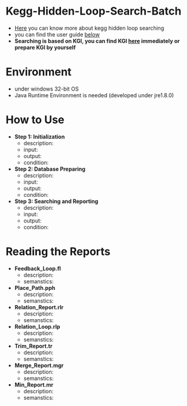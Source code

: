 # Kegg-Hidden-Loop-Search-Batch



* [Here](https://goo.gl/g0oxZX) you can know more about kegg hidden loop searching
* you can find the user guide [below](https://goo.gl/PMFctb)
* **Searching is based on KGI, you can find KGI [here](https://goo.gl/indrKj) immediately or prepare KGI by yourself**
  
# Environment

* under windows 32-bit OS
* Java Runtime Environment is needed (developed under jre1.8.0)

# How to Use

* **Step 1: Initialization**
  * description: 
  * input: 
  * output: 
  * condition: 
* **Step 2: Database Preparing**
  * description: 
  * input: 
  * output: 
  * condition: 
* **Step 3: Searching and Reporting**
  * description: 
  * input: 
  * output: 
  * condition: 
  
# Reading the Reports

* **Feedback_Loop.fl**
  * description: 
  * semanstics: 
* **Place_Path.pph**
  * description: 
  * semanstics: 
* **Relation_Report.rlr**
  * description: 
  * semanstics: 
* **Relation_Loop.rlp**
  * description: 
  * semanstics: 
* **Trim_Report.tr**
  * description: 
  * semanstics: 
* **Merge_Report.mgr**
  * description: 
  * semanstics: 
* **Min_Report.mr**
  * description: 
  * semanstics: 
